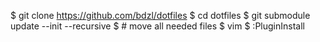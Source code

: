 $ git clone https://github.com/bdzl/dotfiles
$ cd dotfiles
$ git submodule update --init --recursive
$ # move all needed files
$ vim
$ :PluginInstall

